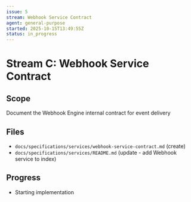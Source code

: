 ```yaml
---
issue: 5
stream: Webhook Service Contract
agent: general-purpose
started: 2025-10-15T13:49:55Z
status: in_progress
---
```


# Stream C: Webhook Service Contract

## Scope
Document the Webhook Engine internal contract for event delivery

## Files
- `docs/specifications/services/webhook-service-contract.md` (create)
- `docs/specifications/services/README.md` (update - add Webhook service to index)

## Progress
- Starting implementation
